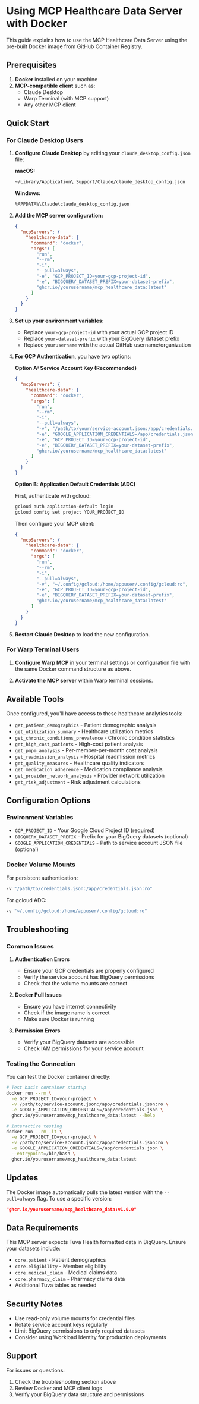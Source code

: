 # Using MCP Healthcare Data Server with Docker

This guide explains how to use the MCP Healthcare Data Server using the pre-built Docker image from GitHub Container Registry.

## Prerequisites

1. **Docker** installed on your machine
2. **MCP-compatible client** such as:
   - Claude Desktop
   - Warp Terminal (with MCP support)
   - Any other MCP client

## Quick Start

### For Claude Desktop Users

1. **Configure Claude Desktop** by editing your `claude_desktop_config.json` file:

   **macOS:**
   ```bash
   ~/Library/Application\ Support/Claude/claude_desktop_config.json
   ```

   **Windows:**
   ```bash
   %APPDATA%\Claude\claude_desktop_config.json
   ```

2. **Add the MCP server configuration:**
   ```json
   {
     "mcpServers": {
       "healthcare-data": {
         "command": "docker",
         "args": [
           "run", 
           "--rm", 
           "-i",
           "--pull=always",
           "-e", "GCP_PROJECT_ID=your-gcp-project-id",
           "-e", "BIGQUERY_DATASET_PREFIX=your-dataset-prefix",
           "ghcr.io/yourusername/mcp_healthcare_data:latest"
         ]
       }
     }
   }
   ```

3. **Set up your environment variables:**
   - Replace `your-gcp-project-id` with your actual GCP project ID
   - Replace `your-dataset-prefix` with your BigQuery dataset prefix
   - Replace `yourusername` with the actual GitHub username/organization

4. **For GCP Authentication**, you have two options:

   **Option A: Service Account Key (Recommended)**
   ```json
   {
     "mcpServers": {
       "healthcare-data": {
         "command": "docker",
         "args": [
           "run", 
           "--rm", 
           "-i",
           "--pull=always",
           "-v", "/path/to/your/service-account.json:/app/credentials.json:ro",
           "-e", "GOOGLE_APPLICATION_CREDENTIALS=/app/credentials.json",
           "-e", "GCP_PROJECT_ID=your-gcp-project-id",
           "-e", "BIGQUERY_DATASET_PREFIX=your-dataset-prefix",
           "ghcr.io/yourusername/mcp_healthcare_data:latest"
         ]
       }
     }
   }
   ```

   **Option B: Application Default Credentials (ADC)**
   
   First, authenticate with gcloud:
   ```bash
   gcloud auth application-default login
   gcloud config set project YOUR_PROJECT_ID
   ```
   
   Then configure your MCP client:
   ```json
   {
     "mcpServers": {
       "healthcare-data": {
         "command": "docker",
         "args": [
           "run", 
           "--rm", 
           "-i",
           "--pull=always",
           "-v", "~/.config/gcloud:/home/appuser/.config/gcloud:ro",
           "-e", "GCP_PROJECT_ID=your-gcp-project-id",
           "-e", "BIGQUERY_DATASET_PREFIX=your-dataset-prefix",
           "ghcr.io/yourusername/mcp_healthcare_data:latest"
         ]
       }
     }
   }
   ```

5. **Restart Claude Desktop** to load the new configuration.

### For Warp Terminal Users

1. **Configure Warp MCP** in your terminal settings or configuration file with the same Docker command structure as above.

2. **Activate the MCP server** within Warp terminal sessions.

## Available Tools

Once configured, you'll have access to these healthcare analytics tools:

- `get_patient_demographics` - Patient demographic analysis
- `get_utilization_summary` - Healthcare utilization metrics
- `get_chronic_conditions_prevalence` - Chronic condition statistics
- `get_high_cost_patients` - High-cost patient analysis
- `get_pmpm_analysis` - Per-member-per-month cost analysis
- `get_readmission_analysis` - Hospital readmission metrics
- `get_quality_measures` - Healthcare quality indicators
- `get_medication_adherence` - Medication compliance analysis
- `get_provider_network_analysis` - Provider network utilization
- `get_risk_adjustment` - Risk adjustment calculations

## Configuration Options

### Environment Variables

- `GCP_PROJECT_ID` - Your Google Cloud Project ID (required)
- `BIGQUERY_DATASET_PREFIX` - Prefix for your BigQuery datasets (optional)
- `GOOGLE_APPLICATION_CREDENTIALS` - Path to service account JSON file (optional)

### Docker Volume Mounts

For persistent authentication:
```bash
-v "/path/to/credentials.json:/app/credentials.json:ro"
```

For gcloud ADC:
```bash
-v "~/.config/gcloud:/home/appuser/.config/gcloud:ro"
```

## Troubleshooting

### Common Issues

1. **Authentication Errors**
   - Ensure your GCP credentials are properly configured
   - Verify the service account has BigQuery permissions
   - Check that the volume mounts are correct

2. **Docker Pull Issues**
   - Ensure you have internet connectivity
   - Check if the image name is correct
   - Make sure Docker is running

3. **Permission Errors**
   - Verify your BigQuery datasets are accessible
   - Check IAM permissions for your service account

### Testing the Connection

You can test the Docker container directly:

```bash
# Test basic container startup
docker run --rm \
  -e GCP_PROJECT_ID=your-project \
  -v /path/to/service-account.json:/app/credentials.json:ro \
  -e GOOGLE_APPLICATION_CREDENTIALS=/app/credentials.json \
  ghcr.io/yourusername/mcp_healthcare_data:latest --help

# Interactive testing
docker run --rm -it \
  -e GCP_PROJECT_ID=your-project \
  -v /path/to/service-account.json:/app/credentials.json:ro \
  -e GOOGLE_APPLICATION_CREDENTIALS=/app/credentials.json \
  --entrypoint=/bin/bash \
  ghcr.io/yourusername/mcp_healthcare_data:latest
```

## Updates

The Docker image automatically pulls the latest version with the `--pull=always` flag. To use a specific version:

```json
"ghcr.io/yourusername/mcp_healthcare_data:v1.0.0"
```

## Data Requirements

This MCP server expects Tuva Health formatted data in BigQuery. Ensure your datasets include:

- `core.patient` - Patient demographics
- `core.eligibility` - Member eligibility
- `core.medical_claim` - Medical claims data
- `core.pharmacy_claim` - Pharmacy claims data
- Additional Tuva tables as needed

## Security Notes

- Use read-only volume mounts for credential files
- Rotate service account keys regularly
- Limit BigQuery permissions to only required datasets
- Consider using Workload Identity for production deployments

## Support

For issues or questions:
1. Check the troubleshooting section above
2. Review Docker and MCP client logs
3. Verify your BigQuery data structure and permissions
